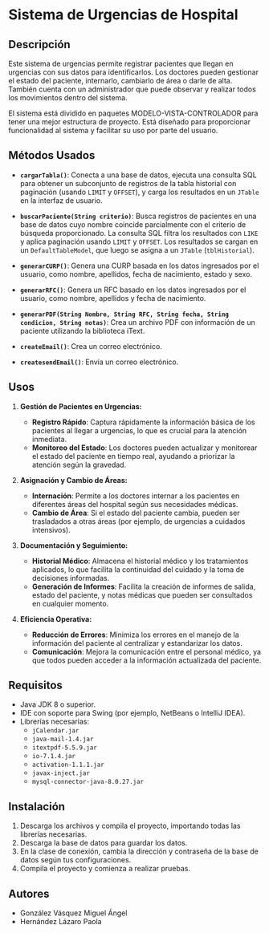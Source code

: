 # Sistema de Urgencias de Hospital

## Descripción
Este sistema de urgencias permite registrar pacientes que llegan en urgencias con sus datos para identificarlos. Los doctores pueden gestionar el estado del paciente, internarlo, cambiarlo de área o darle de alta. También cuenta con un administrador que puede observar y realizar todos los movimientos dentro del sistema.

El sistema está dividido en paquetes MODELO-VISTA-CONTROLADOR para tener una mejor estructura de proyecto. Está diseñado para proporcionar funcionalidad al sistema y facilitar su uso por parte del usuario.

## Métodos Usados

- **`cargarTabla()`**: Conecta a una base de datos, ejecuta una consulta SQL para obtener un subconjunto de registros de la tabla historial con paginación (usando `LIMIT` y `OFFSET`), y carga los resultados en un `JTable` en la interfaz de usuario.

- **`buscarPaciente(String criterio)`**: Busca registros de pacientes en una base de datos cuyo nombre coincide parcialmente con el criterio de búsqueda proporcionado. La consulta SQL filtra los resultados con `LIKE` y aplica paginación usando `LIMIT` y `OFFSET`. Los resultados se cargan en un `DefaultTableModel`, que luego se asigna a un `JTable` (`tblHistorial`).

- **`generarCURP()`**: Genera una CURP basada en los datos ingresados por el usuario, como nombre, apellidos, fecha de nacimiento, estado y sexo.

- **`generarRFC()`**: Genera un RFC basado en los datos ingresados por el usuario, como nombre, apellidos y fecha de nacimiento.

- **`generarPDF(String Nombre, String RFC, String fecha, String condicion, String notas)`**: Crea un archivo PDF con información de un paciente utilizando la biblioteca iText.

- **`createEmail()`**: Crea un correo electrónico.

- **`createsendEmail()`**: Envía un correo electrónico.

## Usos

1. **Gestión de Pacientes en Urgencias:**
   - **Registro Rápido**: Captura rápidamente la información básica de los pacientes al llegar a urgencias, lo que es crucial para la atención inmediata.
   - **Monitoreo del Estado**: Los doctores pueden actualizar y monitorear el estado del paciente en tiempo real, ayudando a priorizar la atención según la gravedad.

2. **Asignación y Cambio de Áreas:**
   - **Internación**: Permite a los doctores internar a los pacientes en diferentes áreas del hospital según sus necesidades médicas.
   - **Cambio de Área**: Si el estado del paciente cambia, pueden ser trasladados a otras áreas (por ejemplo, de urgencias a cuidados intensivos).

3. **Documentación y Seguimiento:**
   - **Historial Médico**: Almacena el historial médico y los tratamientos aplicados, lo que facilita la continuidad del cuidado y la toma de decisiones informadas.
   - **Generación de Informes**: Facilita la creación de informes de salida, estado del paciente, y notas médicas que pueden ser consultados en cualquier momento.

4. **Eficiencia Operativa:**
   - **Reducción de Errores**: Minimiza los errores en el manejo de la información del paciente al centralizar y estandarizar los datos.
   - **Comunicación**: Mejora la comunicación entre el personal médico, ya que todos pueden acceder a la información actualizada del paciente.

## Requisitos

- Java JDK 8 o superior.
- IDE con soporte para Swing (por ejemplo, NetBeans o IntelliJ IDEA).
- Librerías necesarias:
  - `jCalendar.jar`
  - `java-mail-1.4.jar`
  - `itextpdf-5.5.9.jar`
  - `io-7.1.4.jar`
  - `activation-1.1.1.jar`
  - `javax-inject.jar`
  - `mysql-connector-java-8.0.27.jar`

## Instalación

1. Descarga los archivos y compila el proyecto, importando todas las librerías necesarias.
2. Descarga la base de datos para guardar los datos.
3. En la clase de conexión, cambia la dirección y contraseña de la base de datos según tus configuraciones.
4. Compila el proyecto y comienza a realizar pruebas.

## Autores

- González Vásquez Miguel Ángel
- Hernández Lázaro Paola
